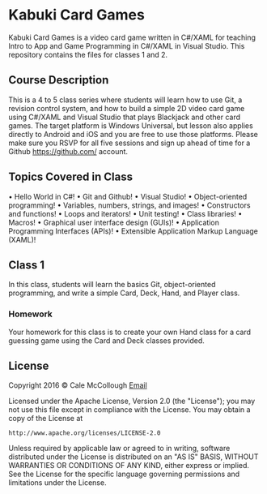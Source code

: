 # Kabuki Card Games
Kabuki Card Games is a video card game written in C#/XAML for teaching Intro to App and Game 
Programming in C#/XAML in Visual Studio. This repository contains the files for classes 
1 and 2.


## Course Description
This is a 4 to 5 class series where students will learn how to use Git, a revision control system, 
and how to build a simple 2D video card game using C#/XAML and Visual Studio that plays 
Blackjack and other card games. The target platform is Windows Universal, but lesson also applies 
directly to Android and iOS and you are free to use those platforms. Please make sure you RSVP for 
all five sessions and sign up ahead of time for a Github <https://github.com/> account.


## Topics Covered in Class
• Hello World in C#!
• Git and Github!
• Visual Studio!
• Object-oriented programming!
• Variables, numbers, strings, and images!
• Constructors and functions!
• Loops and iterators!
• Unit testing!
• Class libraries!
• Macros!
• Graphical user interface design (GUIs)!
• Application Programming Interfaces (APIs)!
• Extensible Application Markup Language (XAML)!


## Class 1 ##
In this class, students will learn the basics Git, object-oriented programming, and write a simple Card, Deck, Hand, and Player class.

### Homework ###
Your homework for this class is to create your own Hand class for a card guessing game using the Card and Deck classes provided.

## License ##
Copyright 2016 © Cale McCollough [Email](cale.mccollough@gmail.com)

Licensed under the Apache License, Version 2.0 (the "License");
you may not use this file except in compliance with the License.
You may obtain a copy of the License at

    http://www.apache.org/licenses/LICENSE-2.0

Unless required by applicable law or agreed to in writing, software
distributed under the License is distributed on an "AS IS" BASIS,
WITHOUT WARRANTIES OR CONDITIONS OF ANY KIND, either express or implied.
See the License for the specific language governing permissions and
limitations under the License.

